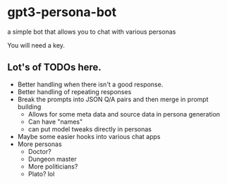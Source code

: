# gpt3-persona-bot
a simple bot that allows you to chat with various personas

You will need a key. 

## Lot's of TODOs here. 

* Better handling when there isn't a good response.
* Better handling of repeating responses
* Break the prompts into JSON Q/A pairs and then merge in prompt building
  * Allows for some meta data and source data in persona generation
  * Can have "names" 
  * can put model tweaks directly in personas
* Maybe some easier hooks into various chat apps
* More personas
  * Doctor?
  * Dungeon master
  * More politicians?
  * Plato? lol
  
